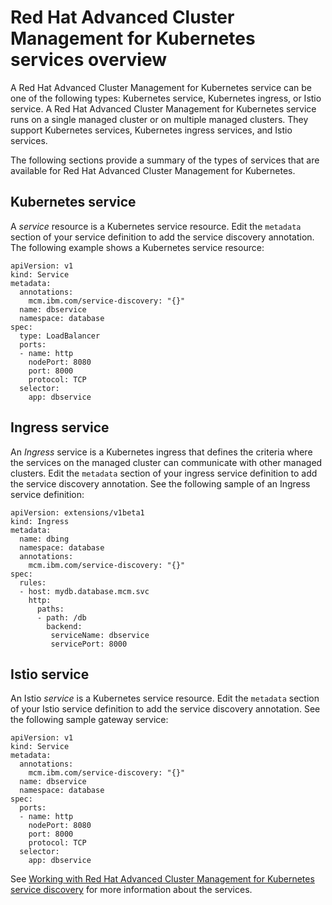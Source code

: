 # Red Hat Advanced Cluster Management for Kubernetes services overview

A Red Hat Advanced Cluster Management for Kubernetes service can be one of the following types: Kubernetes service, Kubernetes ingress, or Istio service. A Red Hat Advanced Cluster Management for Kubernetes service runs on a single managed cluster or on multiple managed clusters. They support Kubernetes services, Kubernetes ingress services, and Istio services.

The following sections provide a summary of the types of services that are available for Red Hat Advanced Cluster Management for Kubernetes.

## Kubernetes service

A _service_ resource is a Kubernetes service resource. Edit the `metadata` section of your service definition to add the service discovery annotation. The following example shows a Kubernetes service resource:

<!-- CD: Where will you find the YAML for the service? -->

   ```
   apiVersion: v1
   kind: Service
   metadata:
     annotations:
       mcm.ibm.com/service-discovery: "{}"
     name: dbservice
     namespace: database
   spec:
     type: LoadBalancer
     ports:
     - name: http
       nodePort: 8080
       port: 8000
       protocol: TCP
     selector:
       app: dbservice
   ```

## Ingress service

An _Ingress_ service is a Kubernetes ingress that defines the criteria where the services on the managed cluster can communicate with other managed clusters. Edit the `metadata` section of your ingress service definition to add the service discovery annotation. See the following sample of an Ingress service definition: 

   ```
   apiVersion: extensions/v1beta1
   kind: Ingress
   metadata:
     name: dbing
     namespace: database
     annotations:
       mcm.ibm.com/service-discovery: "{}"
   spec:
     rules:
     - host: mydb.database.mcm.svc
       http:
         paths:
         - path: /db
           backend:
            serviceName: dbservice
            servicePort: 8000
   ```

## Istio service

An Istio _service_ is a Kubernetes service resource. Edit the `metadata` section of your Istio service definition to add the service discovery annotation. See the following sample gateway service:

   ```
   apiVersion: v1
   kind: Service
   metadata:
     annotations:
       mcm.ibm.com/service-discovery: "{}"
     name: dbservice
     namespace: database
   spec:
     ports:
     - name: http
       nodePort: 8080
       port: 8000
       protocol: TCP
     selector:
       app: dbservice
   ```

See [Working with Red Hat Advanced Cluster Management for Kubernetes service discovery](working_serv_intro.md) for more information about the services. 
